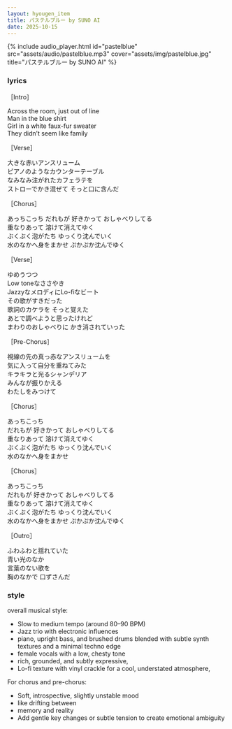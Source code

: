 ```yaml
---
layout: hyougen_item
title: パステルブルー by SUNO AI
date: 2025-10-15
---
```

{% include audio_player.html
   id="pastelblue"
   src="assets/audio/pastelblue.mp3"
   cover="assets/img/pastelblue.jpg"
   title="パステルブルー by SUNO AI" %}


### lyrics

［Intro］

Across the room, just out of line  
Man in the blue shirt  
Girl in a white faux-fur sweater  
They didn’t seem like family


［Verse］

大きな赤いアンスリューム  
ピアノのようなカウンターテーブル  
 なみなみ注がれたカフェラテを  
ストローでかき混ぜて そっと口に含んだ

［Chorus］

あっちこっち だれもが 好きかって おしゃべりしてる  
重なりあって 溶けて消えてゆく  
ぶくぶく泡がたち ゆっくり沈んでいく  
水のなかへ身をまかせ ぷかぷか沈んでゆく  

［Verse］

ゆめうつつ  
Low toneなささやき  
JazzyなメロディにLo-fiなビート  
その歌がすきだった  
歌詞のカケラを そっと覚えた  
あとで調べようと思ったけれど  
まわりのおしゃべりに かき消されていった

［Pre-Chorus］

視線の先の真っ赤なアンスリュームを  
気に入って自分を重ねてみた  
キラキラと光るシャンデリア  
みんなが振りかえる  
わたしをみつけて  

［Chorus］

あっちこっち  
だれもが 好きかって おしゃべりしてる  
重なりあって 溶けて消えてゆく  
ぶくぶく泡がたち ゆっくり沈んでいく  
水のなかへ身をまかせ 

［Chorus］

あっちこっち  
だれもが 好きかって おしゃべりしてる  
重なりあって 溶けて消えてゆく  
ぶくぶく泡がたち ゆっくり沈んでいく  
水のなかへ身をまかせ ぷかぷか沈んでゆく  

［Outro］

ふわふわと揺れていた  
青い光のなか  
言葉のない歌を  
胸のなかで 口ずさんだ

### style

overall musical style:
- Slow to medium tempo (around 80–90 BPM)
- Jazz trio with electronic influences
- piano, upright bass, and brushed drums blended with subtle synth textures and a minimal techno edge
- female vocals with a low, chesty tone 
- rich, grounded, and subtly expressive, 
- Lo-fi texture with vinyl crackle for a cool, understated atmosphere, 

For chorus and pre-chorus:
- Soft, introspective, slightly unstable mood 
- like drifting between 
- memory and reality
- Add gentle key changes or subtle tension to create emotional ambiguity